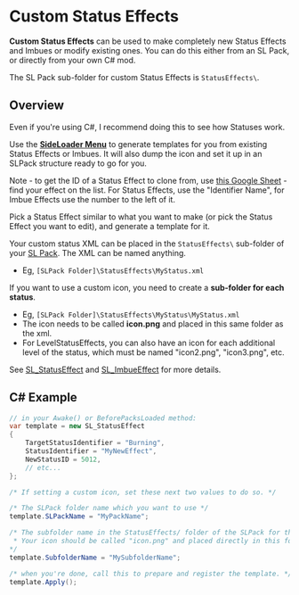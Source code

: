 # Custom Status Effects

<b>Custom Status Effects</b> can be used to make completely new Status Effects and Imbues or modify existing ones. You can do this either from an SL Pack, or directly from your own C# mod.

The SL Pack sub-folder for custom Status Effects is `StatusEffects\`.

## Overview

Even if you're using C#, I recommend doing this to see how Statuses work.

Use the <b>[SideLoader Menu](Basics/SLMenu.md)</b> to generate templates for you from existing Status Effects or Imbues. It will also dump the icon and set it up in an SLPack structure ready to go for you.

Note - to get the ID of a Status Effect to clone from, use [this Google Sheet](https://docs.google.com/spreadsheets/d/1btxPTmgeRqjhqC5dwpPXWd49-_tX_OVLN1Uvwv525K4/edit#gid=1969601658) - find your effect on the list. For Status Effects, use the "Identifier Name", for Imbue Effects use the number to the left of it.

Pick a Status Effect similar to what you want to make (or pick the Status Effect you want to edit), and generate a template for it.

Your custom status XML can be placed in the `StatusEffects\` sub-folder of your [SL Pack](Basics/SLPacks.md). The XML can be named anything.
* Eg, `[SLPack Folder]\StatusEffects\MyStatus.xml`

If you want to use a custom icon, you need to create a <b>sub-folder for each status</b>.
* Eg, `[SLPack Folder]\StatusEffects\MyStatus\MyStatus.xml`
* The icon needs to be called <b>icon.png</b> and placed in this same folder as the xml.
* For LevelStatusEffects, you can also have an icon for each additional level of the status, which must be named "icon2.png", "icon3.png", etc.

See [SL_StatusEffect](API/SL_StatusEffect.md) and [SL_ImbueEffect](API/SL_ImbueEffect.md) for more details.

## C# Example
```csharp
// in your Awake() or BeforePacksLoaded method:
var template = new SL_StatusEffect 
{
    TargetStatusIdentifier = "Burning",
    StatusIdentifier = "MyNewEffect",
    NewStatusID = 5012,
    // etc...
};

/* If setting a custom icon, set these next two values to do so. */

/* The SLPack folder name which you want to use */
template.SLPackName = "MyPackName"; 

/* The subfolder name in the StatusEffects/ folder of the SLPack for this custom status.
 * Your icon should be called "icon.png" and placed directly in this folder.
*/
template.SubfolderName = "MySubfolderName"; 

/* when you're done, call this to prepare and register the template. */
template.Apply();
```
